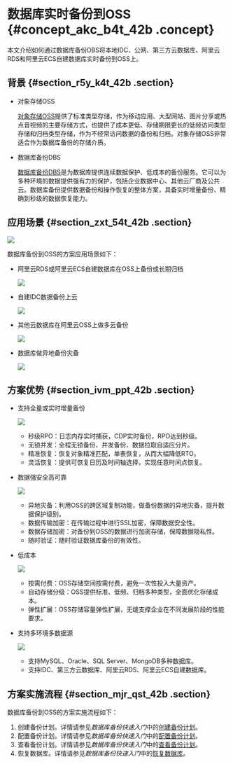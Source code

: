 # 数据库实时备份到OSS {#concept_akc_b4t_42b .concept}

本文介绍如何通过数据库备份DBS将本地IDC、公网、第三方云数据库、阿里云RDS和阿里云ECS自建数据库实时备份到OSS上。

## 背景 {#section_r5y_k4t_42b .section}

-   对象存储OSS

    [对象存储OSS](https://www.aliyun.com/product/oss)提供了标准类型存储，作为移动应用、大型网站、图片分享或热点音视频的主要存储方式，也提供了成本更低、存储期限更长的低频访问类型存储和归档类型存储，作为不经常访问数据的备份和归档。对象存储OSS非常适合作为数据库备份的存储介质。

-   数据库备份DBS

    [数据库备份DBS](https://www.aliyun.com/product/dbs)是为数据库提供连续数据保护、低成本的备份服务。它可以为多种环境的数据提供强有力的保护，包括企业数据中心、其他云厂商及公共云。数据库备份提供数据备份和操作恢复的整体方案，具备实时增量备份、精确到秒级的数据恢复能力。


## 应用场景 {#section_zxt_54t_42b .section}

![](http://static-aliyun-doc.oss-cn-hangzhou.aliyuncs.com/assets/img/16444/15325921877487_zh-CN.png)

数据库备份到OSS的方案应用场景如下：

-   阿里云RDS或阿里云ECS自建数据库在OSS上备份或长期归档

    ![](http://static-aliyun-doc.oss-cn-hangzhou.aliyuncs.com/assets/img/16444/15325921877610_zh-CN.jpg)

-   自建IDC数据备份上云

    ![](http://static-aliyun-doc.oss-cn-hangzhou.aliyuncs.com/assets/img/16444/15325921877660_zh-CN.png)

-   其他云数据库在阿里云OSS上做多云备份

    ![](http://static-aliyun-doc.oss-cn-hangzhou.aliyuncs.com/assets/img/16444/15325921877661_zh-CN.png)

-   数据库做异地备份灾备

    ![](http://static-aliyun-doc.oss-cn-hangzhou.aliyuncs.com/assets/img/16444/15325921877663_zh-CN.png)


## 方案优势 {#section_ivm_ppt_42b .section}

-   支持全量或实时增量备份

    ![](http://static-aliyun-doc.oss-cn-hangzhou.aliyuncs.com/assets/img/16444/15325921877488_zh-CN.png)

    -   秒级RPO：日志内存实时捕获，CDP实时备份，RPO达到秒级。
    -   无锁并发：全程无锁备份、并发备份、数据拉取自适应分片。
    -   精准恢复：恢复对象精准匹配，单表恢复，从而大幅降低RTO。
    -   灵活恢复：提供可恢复日历及时间轴选择，实现任意时间点恢复。
-   数据强安全高可靠

    ![](http://static-aliyun-doc.oss-cn-hangzhou.aliyuncs.com/assets/img/16444/15325921887668_zh-CN.png)

    -   异地灾备：利用OSS的跨区域复制功能，做备份数据的异地灾备，提升数据保护级别。
    -   数据传输加密：在传输过程中进行SSL加密，保障数据安全性。
    -   数据存储加密：对备份到OSS的数据进行加密存储，保障数据隐私性。
    -   随时验证：随时验证数据库备份的有效性。
-   低成本

    ![](http://static-aliyun-doc.oss-cn-hangzhou.aliyuncs.com/assets/img/16444/15325921887670_zh-CN.png)

    -   按需付费：OSS存储空间按需付费，避免一次性投入大量资产。
    -   自动存储分级：OSS提供标准、低频、归档多种类型，全面优化存储成本。
    -   弹性扩展：OSS存储容量弹性扩展，无缝支撑企业在不同发展阶段的性能要求。
-   支持多环境多数据源

    ![](http://static-aliyun-doc.oss-cn-hangzhou.aliyuncs.com/assets/img/16444/15325921887674_zh-CN.png)

    -   支持MySQL、Oracle、SQL Server、MongoDB多种数据库。
    -   支持IDC、第三方云数据库、阿里云RDS、阿里云ECS自建数据库。

## 方案实施流程 {#section_mjr_qst_42b .section}

数据库备份到OSS的方案实施流程如下：

1.  创建备份计划。详情请参见*数据库备份快速入门*中的[创建备份计划](https://help.aliyun.com/document_detail/65909.html)。
2.  配置备份计划。详情请参见*数据库备份快速入门*中的[配置备份计划](https://help.aliyun.com/document_detail/59609.html)。
3.  查看备份计划。详情请参见*数据库备份快速入门*中的[查看备份计划](https://help.aliyun.com/document_detail/59616.html)。
4.  恢复数据库。详情请参见*数据库备份快速入门*中的[恢复数据库](https://help.aliyun.com/document_detail/85543.html)。

